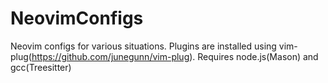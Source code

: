 # NeovimConfigs
Neovim configs for various situations. Plugins are installed using vim-plug(https://github.com/junegunn/vim-plug).
Requires node.js(Mason) and gcc(Treesitter)